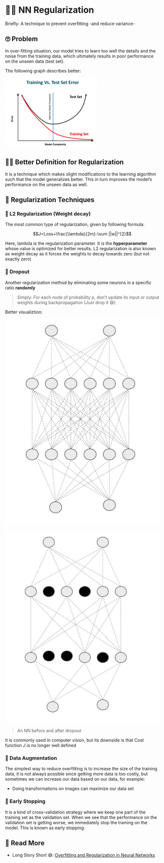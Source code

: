 # 👩‍🔧 NN Regularization

Briefly: A technique to prevent overfitting -and reduce variance-

## 🙄 Problem

In over-fitting situation, our model tries to learn too well the details and the noise from the training data, which ultimately results in poor performance on the unseen data \(test set\).

The following graph describes better:

![](../.gitbook/assets/overfitting.png)

## 👩‍🏫 Better Definition for Regularization

It is a technique which makes slight modifications to the learning algorithm such that the model generalizes better. This in turn improves the model’s performance on the unseen data as well.

## 🔨 Regularization Techniques

### 🔩 L2 Regularization \(Weight decay\)

The most common type of regularization, given by following formula:

$$J=Loss+\frac{\lambda}{2m}-\sum ||w||^{2}$$

Here, lambda is the regularization parameter. It is the **hyperparameter** whose value is optimized for better results. L2 regularization is also known as weight decay as it forces the weights to decay towards zero \(but not exactly zero\)

### 🔩 Dropout

Another regularization method by eliminating some neurons in a specific ratio **randomly**

> Simply: For each node of probability p, don’t update its input or output weights during backpropagation \(Just drop it 😅\)

Better visualiztion:

![](../.gitbook/assets/nnwithoutdropout.jpg)

![](../.gitbook/assets/nnwithdropout.jpg)

> An NN before and after dropout

It is commonly used in computer vision, but its downside is that Cost function _J_ is no longer well defined

### 🤡 Data Augmentation

The simplest way to reduce overfitting is to increase the size of the training data, it is not always possible since getting more data is too costly, but sometimes we can increase our data based on our data, for example:

* Doing transformations on images can maximize our data set

### 🛑 Early Stopping

It is a kind of cross-validation strategy where we keep one part of the training set as the validation set. When we see that the performance on the validation set is getting worse, we immediately stop the training on the model. This is known as early stopping.

## 🧐 Read More

* Long Story Short 😅: [Overfitting and Regularization in Neural Networks](https://medium.com/@rameshkjes/overfitting-and-regularization-in-neural-networks-d3d996e33c3)

